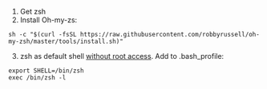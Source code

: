 1. Get zsh
2. Install Oh-my-zs:
  ```
  sh -c "$(curl -fsSL https://raw.githubusercontent.com/robbyrussell/oh-my-zsh/master/tools/install.sh)"
  ```
3. zsh as default shell [without root access](http://unix.stackexchange.com/questions/136423/making-zsh-default-shell-without-root-access). Add to .bash_profile:
```
export SHELL=/bin/zsh
exec /bin/zsh -l
```
